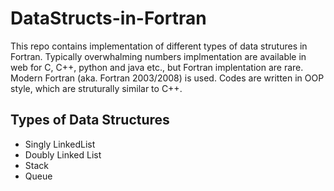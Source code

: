 # DataStructs-in-Fortran

This repo contains implementation of different  types of data strutures in Fortran. Typically overwhalming numbers implmentation are available in web for C, C++, python and java etc., but Fortran implentation are rare. Modern Fortran (aka. Fortran 2003/2008) is used. Codes are written in  OOP style, which are struturally similar to C++. 

## Types of Data Structures
+ Singly LinkedList
+ Doubly Linked List 
+ Stack 
+ Queue 

